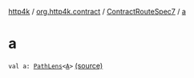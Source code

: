 [http4k](../../index.md) / [org.http4k.contract](../index.md) / [ContractRouteSpec7](index.md) / [a](./a.md)

# a

`val a: `[`PathLens`](../../org.http4k.lens/-path-lens/index.md)`<`[`A`](-binder/index.md#A)`>` [(source)](https://github.com/http4k/http4k/blob/master/http4k-contract/src/main/kotlin/org/http4k/contract/routeSpec.kt#L125)